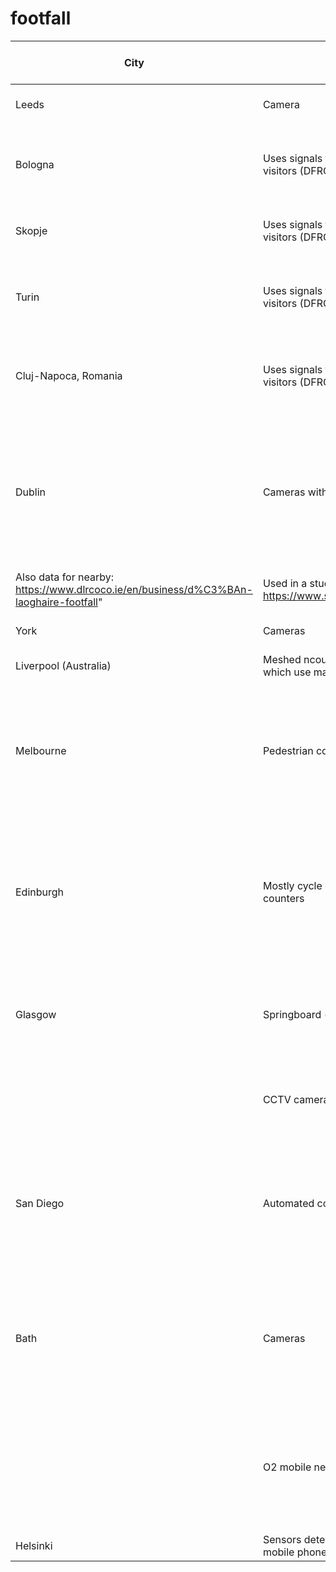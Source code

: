 # footfall


| City      | Type of sensor                                                                                                                         | Number of sensors                                                       | Time resolution                                     | Time period covered                                                                         | Data available?                                                                                     | Readily downloadable? | How?                                                                                                                                                                           | Existing analyses of dataset                                                                                                                                                                                                                  |
|---------------------------------------------------------------------------------------|----------------------------------------------------------------------------------------------------------------------------------------|-------------------------------------------------------------------------|-----------------------------------------------------|---------------------------------------------------------------------------------------------|-----------------------------------------------------------------------------------------------------|-----------------------|--------------------------------------------------------------------------------------------------------------------------------------------------------------------------------|-----------------------------------------------------------------------------------------------------------------------------------------------------------------------------------------------------------------------------------------------|
| Leeds                                                                                 | Camera                                                                                                                                 | 7 (or 10?)                                                              | Hourly                                              | 2014-2022                                                                                   | Yes                                                                                                 | Yes                   | Can download weekly csvs from: https://datamillnorth.org/dataset/leeds-city-centre-footfall-data                                                                               |                                                                                                                                                                                                                                               |
| Bologna                                                                               | Uses signals from mobile phones to measure the number of unique visitors (DFRC group sensors)                                          | 10                                                                      | Hourly                                              | Nov 2019 - August 2022 (almost 3 years)                                                     | Yes                                                                                                 | Yes                   | Can download one csv for each month containing hourly data from all sensors from: https://opendata.rockproject.eu/dataset/bologna-dfrc                                         | ROCK is an EU project about maintaining the cultural heritage of historic cities. Haven't found any specific analysis of the footfall dataset                                                                                                 |
| Skopje                                                                                | Uses signals from mobile phones to measure the number of unique visitors (DFRC group sensors)                                          | N/A                                                                     | Hourly                                              | April 2020 - April 2021                                                                     | Yes                                                                                                 | Yes                   | Can download one csv for each month containing hourly data from all sensors from: https://opendata.rockproject.eu/dataset/skopje-dfrc                                          | ROCK is an EU project about maintaining the cultural heritage of historic cities. Haven't found any specific analysis of the footfall dataset                                                                                                 |
| Turin                                                                                 | Uses signals from mobile phones to measure the number of unique visitors (DFRC group sensors)                                          | 8                                                                       | Hourly                                              | Nov 2019 - August 2022 (almost 3 years)                                                     | Yes                                                                                                 | Yes                   | Can download one csv for each month containing hourly data from all sensors from: https://opendata.rockproject.eu/dataset/torino-dfrc                                          | ROCK is an EU project about maintaining the cultural heritage of historic cities. Haven't found any specific analysis of the footfall dataset                                                                                                 |
| Cluj-Napoca, Romania                                                                  | Uses signals from mobile phones to measure the number of unique visitors (DFRC group sensors)                                          | 6                                                                       | Hourly                                              | Nov 2019 - August 2022 (almost 3 years)                                                     | Yes                                                                                                 | Yes                   | Can download one csv for each month containing hourly data from all sensors from: https://opendata.rockproject.eu/dataset/cluj-dfrc                                            | ROCK is an EU project about maintaining the cultural heritage of historic cities. Haven't found any specific analysis of the footfall dataset                                                                                                 |
| Dublin                                                                                | Cameras with high definition sensors                                                                                                   | 23                                                                      | Hourly                                              | Data from 6 of the cameras going back to 2007. 7 of the cameras are more recent additions.  | Yes                                                                                                 | Yes                   | "Can download hourly data for several years. https://data.smartdublin.ie/dataset/pedestrian-footfall-index-in-dublin-city-centre/resource/9e5e4e4f-3be9-45be-b837-9ca93076fbe6 |
| Also data for nearby: https://www.dlrcoco.ie/en/business/d%C3%BAn-laoghaire-footfall" | Used in a study on the effect of covid-19 on mobility: https://www.sciencedirect.com/science/article/pii/S2210670722001007             |
| York                                                                                  | Cameras                                                                                                                                | 6                                                                       | Hourly                                              | 2009 - present                                                                              | Yes                                                                                                 | Yes                   | Can download one csv containing hourly data from all sensors from: https://data.yorkopendata.org/dataset/footfall                                                              | Analysis of York dataset: https://github.com/AttitudeAdjuster/Analysis-and-Modelling-of-Urban-Footfall-Data-in-York-City-Centre/blob/master/README.md                                                                                         |
| Liverpool (Australia)                                                                 | Meshed ncounters which count based on wifi signals; and CCTV camera which use machine learning to identify as pedestrian, car, or bike | Not sure                                                                | Not sure                                            | 2021-22                                                                                     | Yes                                                                                                 | Yes                   | From here:https://tinyurl.com/3kekyzs7 (but can't work out the format of it - i.e. how to separate cars/bikes/people)                                                          | Data being collected as part of Smart Cities research project at University of Wollongong                                                                                                                                                     |
| Melbourne                                                                             | Pedestrian counting sensors which detect movement.                                                                                     | 65                                                                      | Hourly                                              | 2009 - present (with only 18 devices originally, and the rest added over time)              | Yes                                                                                                 | Yes                   | Can download one csv containing hourly data from all sensors from: https://data.melbourne.vic.gov.au/Transport/Pedestrian-Counting-System-Monthly-counts-per-hour/b2ak-trbp    |                                                                                                                                                                                                                                               |
| Edinburgh                                                                             | Mostly cycle counters, with some combined pedestrian and cycle counters                                                                | 58 walking and cycling counters located across the city.                | Hourly                                              | Since 2015?                                                                                 | Yes - can get hourly data for particular days on website, not sure how you'd automate bulk download | No                    | https://edintraveldata.drakewell.com/publicmultinodemap.asp                                                                                                                    | Haven't seen any                                                                                                                                                                                                                              |
| Glasgow                                                                               | Springboard (fixed footfall sensor)                                                                                                    | 7                                                                       | Hourly                                              | 2010-present                                                                                | Yes (from API, but haven't been able to) Also a dashboard displaying data                           | No                    | https://developer.glasgow.gov.uk/api-details#api=mobility&operation=footfall                                                                                                   |                                                                                                                                                                                                                                               |
|                                                                                       | CCTV cameras - count data                                                                                                              | 40                                                                      | 15/30 mins                                          | October 2021-present                                                                        | Yes (from API, but haven't worked it out)                                                           | No                    | https://developer.glasgow.gov.uk/api-details#api=cctv&operation=get-get-detection-summaries                                                                                    |                                                                                                                                                                                                                                               |
| San Diego                                                                             | Automated counters                                                                                                                     | 54 counters at 37 sites (some collect walking, some cycling, some both) | Daily (although data is collected every 15 minutes) | 2012 - present                                                                              | No (dashboard, but can't download)                                                                  | No                    | https://data.eco-counter.com/public2/?id=100013755                                                                                                                             |                                                                                                                                                                                                                                               |
| Bath                                                                                  | Cameras                                                                                                                                | 10                                                                      | Hourly                                              | 1st March 2017-20th May 2019                                                                | No (Bath BID produce weekly summaries of data, but can't see any way to access the raw data)        | No                    | No                                                                                                                                                                             | Develop predictive footfall model using 4 different approaches - XGBoost, LSTM (form of neural network), SARIMAX and Facebook prophet. XGBoost was the most accurate. http://london.gisruk.org/gisruk2020_proceedings/GISRUK2020_paper_49.pdf |
|                                                                                       | O2 mobile network sensor                                                                                                               | N/A                                                                     | Not sure                                            | 25th January 2019 - 22nd March 2020                                                         | No (data from Movement Strategies - this was from MSc project and presumably acquired for this)     | No                    | N/A                                                                                                                                                                            | Developed predictive footfall model and explores relationship between events and demographic composition (tried LSTM and XGBoost machine learning models: https://tinyurl.com/5n7bx4sm / https://tinyurl.com/vh7d6dh9                         |
| Helsinki                                                                              | Sensors detecting anonymous bluetooth signals from devices such as mobile phones.                                                      | N/A                                                                     |                                                     |                                                                                             | No                                                                                                  | No                    |                                                                                                                                                                                | Helsinki heat map: https://www.heatmap.fi/helsinki/                                                                                                                                                                                           |
